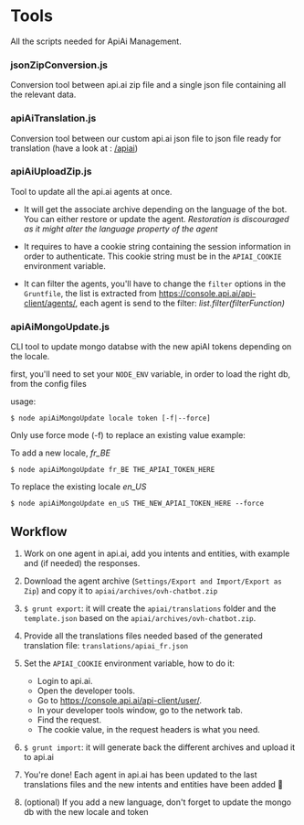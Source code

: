 # Tools

All the scripts needed for ApiAi Management.

### jsonZipConversion.js

Conversion tool between api.ai zip file and a single json file containing all the relevant data.

### apiAiTranslation.js

Conversion tool between our custom api.ai json file to json file ready for translation (have a look at : [/apiai](../apiai/))

### apiAiUploadZip.js

Tool to update all the api.ai agents at once.

- It will get the associate archive depending on the language of the bot. You can either restore or update the agent. *Restoration is discouraged as it might alter the language property of the agent*

- It requires to have a cookie string containing the session information in order to authenticate. This cookie string must be in the `APIAI_COOKIE` environment variable.

- It can filter the agents, you'll have to change the `filter` options in the `Gruntfile`, the list is extracted from https://console.api.ai/api-client/agents/, each agent is send to the filter:  _list.filter(filterFunction)_

### apiAiMongoUpdate.js

CLI tool to update mongo databse with the new apiAI tokens depending on the locale.

first, you'll need to set your `NODE_ENV` variable, in order to load the right db, from the config files

usage:

```shell
$ node apiAiMongoUpdate locale token [-f|--force]
```

Only use force mode (-f) to replace an existing value
example:

To add a new locale, *fr_BE*
```shell
$ node apiAiMongoUpdate fr_BE THE_APIAI_TOKEN_HERE
```

To replace the existing locale *en_US*
```shell
$ node apiAiMongoUpdate en_uS THE_NEW_APIAI_TOKEN_HERE --force
```

## Workflow

1. Work on one agent in api.ai, add you intents and entities, with example and (if needed) the responses.

2.  Download the agent archive (`Settings/Export and Import/Export as Zip`) and copy it to `apiai/archives/ovh-chatbot.zip`

3. `$ grunt export`: it will create the `apiai/translations` folder and the `template.json` based on the `apiai/archives/ovh-chatbot.zip`.

4. Provide all the translations files needed based of the generated translation file: `translations/apiai_fr.json`

5. Set the `APIAI_COOKIE` environment variable, how to do it:
    - Login to api.ai.
    - Open the developer tools.
    - Go to https://console.api.ai/api-client/user/.
    - In your developer tools window, go to the network tab.
    - Find the request.
    - The cookie value, in the request headers is what you need.

6. `$ grunt import`: it will generate back the different archives and upload it to api.ai

7. You're done! Each agent in api.ai has been updated to the last translations files and the new intents and entities have been added :tada:

8. (optional) If you add a new language, don't forget to update the mongo db with the new locale and token
